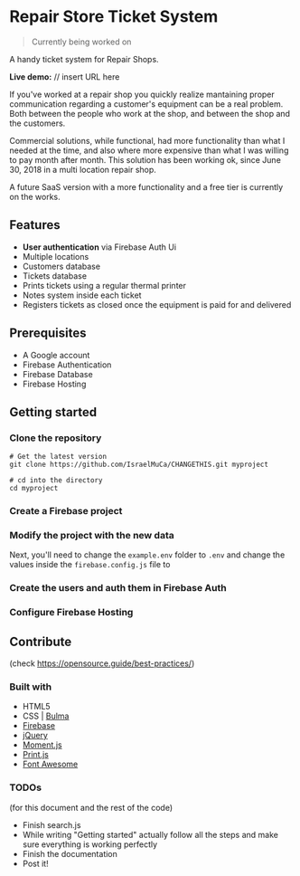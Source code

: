 # Repair Store Ticket System
>Currently being worked on

A handy ticket system for Repair Shops.

**Live demo:** // insert URL here

If you've worked at a repair shop you quickly realize mantaining proper communication regarding a customer's equipment can be a real problem. Both between the people who work at the shop, and between the shop and the customers.

Commercial solutions, while functional, had more functionality than what I needed at the time, and also where more expensive than what I was willing to pay month after month.
This solution has been working ok, since June 30, 2018 in a multi location repair shop.

A future SaaS version with a more functionality and a free tier is currently on the works.

## Features
- **User authentication** via Firebase Auth Ui
- Multiple locations
- Customers database
- Tickets database
- Prints tickets using a regular thermal printer
- Notes system inside each ticket
- Registers tickets as closed once the equipment is paid for and delivered

## Prerequisites
- A Google account
- Firebase Authentication
- Firebase Database
- Firebase Hosting

## Getting started

### Clone the repository
```shell
# Get the latest version
git clone https://github.com/IsraelMuCa/CHANGETHIS.git myproject

# cd into the directory
cd myproject
```

### Create a Firebase project

### Modify the project with the new data
Next, you'll need to change the ```example.env``` folder to ```.env``` and change the values inside the ```firebase.config.js``` file to

### Create the users and auth them in Firebase Auth

### Configure Firebase Hosting


## Contribute
(check https://opensource.guide/best-practices/)

### Built with
- HTML5
- CSS | [Bulma](https://bulma.io/)
- [Firebase](https://firebase.google.com/)
- [jQuery](https://jquery.com/)
- [Moment.js](http://momentjs.com/)
- [Print.js](http://printjs.crabbly.com/)
- [Font Awesome](https://fontawesome.com/)

### TODOs

(for this document and the rest of the code)
- Finish search.js
- While writing "Getting started" actually follow all the steps and make sure everything is working perfectly
- Finish the documentation
- Post it!
